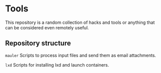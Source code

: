 # Tools

This repository is a random collection of hacks and tools or anything that
can be considered even remotely useful.

## Repository structure

`mauler`         Scripts to process input files and send them as email attachments.

`lxd`            Scripts for installing lxd and launch containers.
